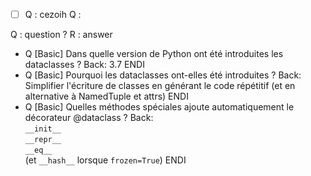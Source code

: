 - [ ] Q : 
cezoih Q : 

Q : question ? 
R : answer 


- Q [Basic] Dans quelle version de Python ont été introduites les dataclasses ? Back:  3.7 <!--ID: 1730827063904--> ENDI
- Q [Basic] Pourquoi les dataclasses ont-elles été introduites ? Back: Simplifier l'écriture de classes en générant le code répétitif (et en alternative à NamedTuple et attrs) <!--ID: 1730827063909--> ENDI
- Q [Basic] Quelles méthodes spéciales ajoute automatiquement le décorateur @dataclass ? Back:  <br>`__init__` <br>`__repr__` <br>`__eq__` <br>(et `__hash__` lorsque `frozen=True`) <!--ID: 1730827063911--> ENDI


